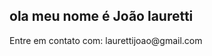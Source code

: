 ## ola meu nome é João lauretti 

<!--
**Joaolau/joaolau** is a ✨ _special_ ✨ repository because its `README.md` (this file) appears on your GitHub profile.

Here are some ideas to get you started:

- 🔭 Atualmente não trabalho com nada porem pretendo trabalhar futuramente.
- 🌱 Estudo na escola culto a ciencia e estou fazendo um curso da alura.
- 👯 
- 🤔 I’m looking for help with ...
- 💬 Ask me about ...
- 📫 How to reach me: ...
.
--> Entre em contato com: laurettijoao@gmail.com
